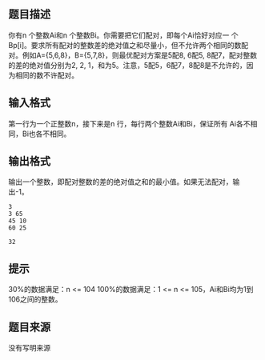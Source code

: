 


## 题目描述
你有n 个整数Ai和n 个整数Bi。你需要把它们配对，即每个Ai恰好对应一 个Bp[i]。要求所有配对的整数差的绝对值之和尽量小，但不允许两个相同的数配 对。例如A={5,6,8}，B={5,7,8}，则最优配对方案是5配8, 6配5, 8配7，配对整数 的差的绝对值分别为2, 2, 1，和为5。注意，5配5，6配7，8配8是不允许的，因 为相同的数不许配对。
## 输入格式
第一行为一个正整数n，接下来是n 行，每行两个整数Ai和Bi，保证所有 Ai各不相同，Bi也各不相同。
## 输出格式
输出一个整数，即配对整数的差的绝对值之和的最小值。如果无法配对，输 出-1。

```input1
3
3 65
45 10
60 25

```
```output1
32
```

## 提示
30%的数据满足：n <= 104 100%的数据满足：1 <= n <= 105，Ai和Bi均为1到106之间的整数。
## 题目来源
没有写明来源


